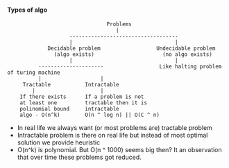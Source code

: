 #### Types of algo
```
                                Problems
                                   |
                    -----------------------------------
                    |                                 |
             Decidable problem                  Undecidable problem
               (algo exists)                      (no algo exists)
                    |                                 |
          ---------------------                  Like halting problem of turing machine
          |                   |
     Tractable           Intractable
        |                     |
    If there exists      If a problem is not
    at least one         tractable then it is
    polinomial bound     intractable
    algo - O(n^k)        O(n ^ log n) || O(C ^ n)
```
- In real life we always want (or most problems are) tractable problem
- Intractable problem is there on real life but instead of most optimal solution we provide heuristic
- O(n^k) is polynomial. But O(n ^ 1000) seems big then? It an observation that over time these problems got
  reduced.
